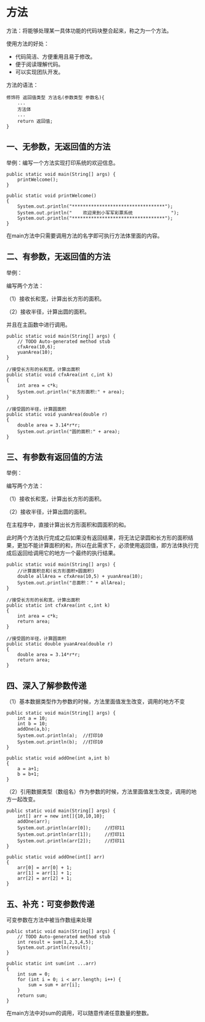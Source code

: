 # 方法

方法：将能够处理某一具体功能的代码块整合起来，称之为一个方法。

使用方法的好处：

- 代码简洁、方便重用且易于修改。
- 便于阅读理解代码。
- 可以实现团队开发。

方法的语法：

```
修饰符 返回值类型 方法名(参数类型 参数名){
    ...
    方法体
    ...
    return 返回值;
}
```

## 一、无参数，无返回值的方法

举例：编写一个方法实现打印系统的欢迎信息。

```
public static void main(String[] args) {
	printWelcome();
}

public static void printWelcome()
{
    System.out.println("**********************************");
    System.out.println("    欢迎来到小军军彩票系统              ");
    System.out.println("**********************************");		
}
```

在main方法中只需要调用方法的名字即可执行方法体里面的内容。

## 二、有参数，无返回值的方法

举例：

编写两个方法：

（1）接收长和宽，计算出长方形的面积。

（2）接收半径，计算出圆的面积。

并且在主函数中进行调用。

```
public static void main(String[] args) {
    // TODO Auto-generated method stub
    cfxArea(10,6);
    yuanArea(10);
}
	
//接受长方形的长和宽，计算出面积
public static void cfxArea(int c,int k)
{
    int area = c*k;
    System.out.println("长方形面积:" + area);
}
	
//接受圆的半径，计算圆面积
public static void yuanArea(double r)
{
	double area = 3.14*r*r;
	System.out.println("圆的面积:" + area);
}
```

## 三、有参数有返回值的方法

举例：

编写两个方法：

（1）接收长和宽，计算出长方形的面积。

（2）接收半径，计算出圆的面积。

在主程序中，直接计算出长方形面积和圆面积的和。

此时两个方法执行完成之后如果没有返回结果，将无法记录圆和长方形的面积结果，更加不能计算面积的和，所以在此需求下，必须使用返回值，即方法体执行完成后返回给调用它的地方一个最终的执行结果。

```
public static void main(String[] args) {
	//计算面积总和(长方形面积+圆面积)
	double allArea = cfxArea(10,5) + yuanArea(10);
	System.out.println("总面积：" + allArea);
}
	
//接受长方形的长和宽，计算出面积
public static int cfxArea(int c,int k)
{
    int area = c*k;
    return area;
}

//接受圆的半径，计算圆面积
public static double yuanArea(double r)
{
    double area = 3.14*r*r;
    return area;
}
```

##  四、深入了解参数传递

（1）基本数据类型作为参数的时候，方法里面值发生改变，调用的地方不变

```
public static void main(String[] args) {
    int a = 10;
    int b = 10;
    addOne(a,b);
    System.out.println(a);  //打印10
    System.out.println(b);	//打印10
}

public static void addOne(int a,int b)
{
    a = a+1;
    b = b+1;
}
```

（2）引用数据类型（数组名）作为参数的时候，方法里面值发生改变，调用的地方一起改变。

```
public static void main(String[] args) {
    int[] arr = new int[]{10,10,10};
    addOne(arr);
    System.out.println(arr[0]);		//打印11
    System.out.println(arr[1]);		//打印11
    System.out.println(arr[2]);		//打印11
}

public static void addOne(int[] arr)
{
    arr[0] = arr[0] + 1;
    arr[1] = arr[1] + 1;
    arr[2] = arr[2] + 1;
}
```

## 五、补充：可变参数传递

 可变参数在方法中被当作数组来处理

```
public static void main(String[] args) {
    // TODO Auto-generated method stub
    int result = sum(1,2,3,4,5);
    System.out.println(result);
}

public static int sum(int ...arr)
{
    int sum = 0;
    for (int i = 0; i < arr.length; i++) {
    	sum = sum + arr[i];
    }
    return sum;
}
```

在main方法中对sum的调用，可以随意传递任意数量的整数。

